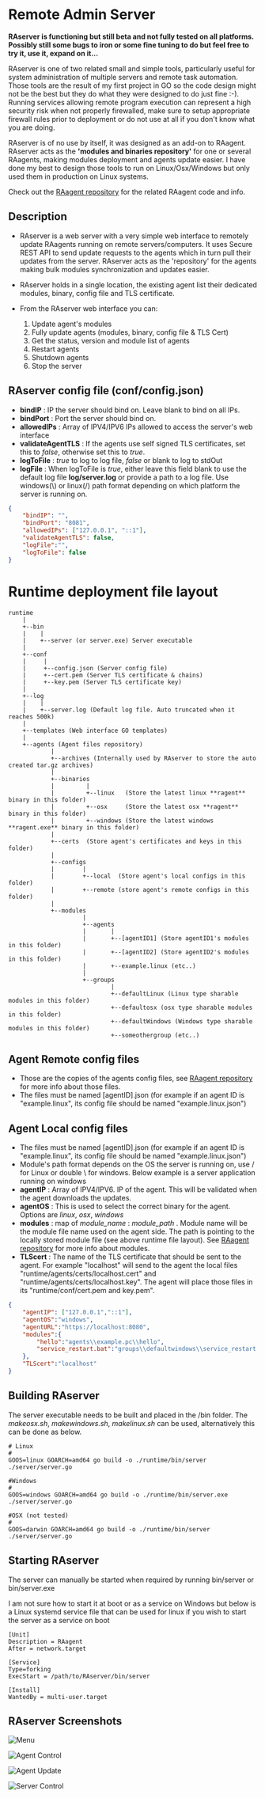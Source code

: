 # Remote Admin Server

**RAserver is functioning but still beta and not fully tested on all platforms. Possibly still some bugs to iron or some fine tuning to do but feel free to try it, use it, expand on it...**

RAserver is one of two related small and simple tools, particularly useful for system administration of multiple servers and remote task automation. Those tools are the result of my first project in GO so the code design might not be the best but they do what they were designed to do just fine :-).  
Running services allowing remote program execution can represent a high security risk when not properly firewalled, make sure to setup appropriate firewall rules prior to deployment or do not use at all if you don't know what you are doing.

RAserver is of no use by itself, it was designed as an add-on to RAagent. RAserver acts as the **'modules and binaries repository'** for one or several RAagents, making modules deployment and agents update easier. I have done my best to design those tools to run on Linux/Osx/Windows but only used them in production on Linux systems.

Check out the [RAagent repository](https://github.com/miky4u2/RAagent) for the related RAagent code and info.

## Description
- RAserver is a web server with a very simple web interface to remotely update RAagents running on remote servers/computers. It uses Secure REST API to send update requests to the agents which in turn pull their updates from the server. RAserver acts as the 'repository' for the agents making bulk modules synchronization and updates easier. 

- RAserver holds in a single location, the existing agent list their dedicated modules, binary, config file and TLS certificate. 

- From the RAserver web interface you can:
    1. Update agent's modules
    2. Fully update agents (modules, binary, config file & TLS Cert)
    3. Get the status, version and module list of agents
    4. Restart agents
    5. Shutdown agents
    6. Stop the server


## RAserver config file (conf/config.json)

- **bindIP** : IP the server should bind on. Leave blank to bind on all IPs.
- **bindPort** : Port the server should bind on.
- **allowedIPs** : Array of IPV4/IPV6 IPs allowed to access the server's web interface
- **validateAgentTLS** : If the agents use self signed TLS certificates, set this to *false*, otherwise set this to *true*.
- **logToFile** : *true* to log to log file, *false* or blank to log to stdOut  
- **logFile** : When logToFile is *true*, either leave this field blank to use the default log file **log/server.log** or provide a path to a log file. Use windows(\\) or linux(/) path format depending on which platform the server is running on. 


```json
{
    "bindIP": "",
    "bindPort": "8081",
    "allowedIPs": ["127.0.0.1", "::1"],
    "validateAgentTLS": false,
    "logFile":"",
    "logToFile": false
}
```
# Runtime deployment file layout
```
runtime
    |
    +--bin
    |    |
    |    +--server (or server.exe) Server executable
    |
    +--conf
    |     |
    |     +--config.json (Server config file)
    |     +--cert.pem (Server TLS certificate & chains)
    |     +--key.pem (Server TLS certificate key)
    |   
    +--log
    |    |
    |    +--server.log (Default log file. Auto truncated when it reaches 500k)
    |
    +--templates (Web interface GO templates)
    |
    +--agents (Agent files repository)
            |
            +--archives (Internally used by RAserver to store the auto created tar.gz archives)
            |
            +--binaries
            |         |
            |         +--linux   (Store the latest linux **ragent** binary in this folder)
            |         +--osx     (Store the latest osx **ragent** binary in this folder)
            |         +--windows (Store the latest windows **ragent.exe** binary in this folder)
            |         
            +--certs  (Store agent's certificates and keys in this folder)
            |
            +--configs
            |        |
            |        +--local  (Store agent's local configs in this folder)
            |        +--remote (store agent's remote configs in this folder)
            |        
            +--modules
                     |
                     +--agents
                     |       |
                     |       +--[agentID1] (Store agentID1's modules in this folder)
                     |       +--[agentID2] (Store agentID2's modules in this folder)
                     |       +--example.linux (etc..)
                     |
                     +--groups
                             |
                             +--defaultLinux (Linux type sharable modules in this folder)
                             +--defaultosx (osx type sharable modules in this folder)
                             +--defaultWindows (Windows type sharable modules in this folder)
                             +--someothergroup (etc..)
```

## Agent Remote config files
- Those are the copies of the agents config files, see [RAagent repository](https://github.com/miky4u2/RAagent) for more info about those files.
- The files must be named [agentID].json (for example if an agent ID is "example.linux", its config file should be named "example.linux.json") 


## Agent Local config files 
- The files must be named [agentID].json (for example if an agent ID is "example.linux", its config file should be named "example.linux.json")
- Module's path format depends on the OS the server is running on, use / for Linux or double \\ for windows. Below example is a server application running on windows
- **agentIP** : Array of IPV4/IPV6. IP of the agent. This will be validated when the agent downloads the updates.
- **agentOS** : This is used to select the correct binary for the agent. Options are *linux*, *osx*, *windows*
- **modules** : map of *module_name* : *module_path* . Module name will be the module file name used on the agent side. The path is pointing to the locally stored module file (see above runtime file layout). See [RAagent repository](https://github.com/miky4u2/RAagent) for more info about modules.
- **TLScert** : The name of the TLS certificate that should be sent to the agent. For example "localhost" will send to the agent the local files "runtime/agents/certs/localhost.cert" and "runtime/agents/certs/localhost.key". The agent will place those files in its "runtime/conf/cert.pem and key.pem".


```json
{
    "agentIP": ["127.0.0.1","::1"],
    "agentOS":"windows",
    "agentURL":"https://localhost:8080",
    "modules":{
        "hello":"agents\\example.pc\\hello",
        "service_restart.bat":"groups\\defaultwindows\\service_restart.bat" 
    },
    "TLScert":"localhost"
}

```

## Building RAserver

The server executable needs to be built and placed in the /bin folder. The *makeosx.sh*, *makewindows.sh*, *makelinux.sh* can be used, alternatively this can be done as below.
```
# Linux
#
GOOS=linux GOARCH=amd64 go build -o ./runtime/bin/server  ./server/server.go

#Windows
#
GOOS=windows GOARCH=amd64 go build -o ./runtime/bin/server.exe  ./server/server.go

#OSX (not tested)
#
GOOS=darwin GOARCH=amd64 go build -o ./runtime/bin/server  ./server/server.go

```

## Starting RAserver

The server can manually be started when required by running bin/server  or bin/server.exe

I am not sure how to start it at boot or as a service on Windows but below is a Linux systemd service file that can be used for linux if you wish to start the server as a service on boot

```
[Unit]
Description = RAagent
After = network.target

[Service]
Type=forking
ExecStart = /path/to/RAserver/bin/server

[Install]
WantedBy = multi-user.target
```

## RAserver Screenshots

![Menu](https://storage.googleapis.com/githubassets/raserver1.jpg)
  

![Agent Control](https://storage.googleapis.com/githubassets/raserver2.jpg)
  

![Agent Update](https://storage.googleapis.com/githubassets/raserver3.jpg)
  

![Server Control](https://storage.googleapis.com/githubassets/raserver4.jpg)
  


